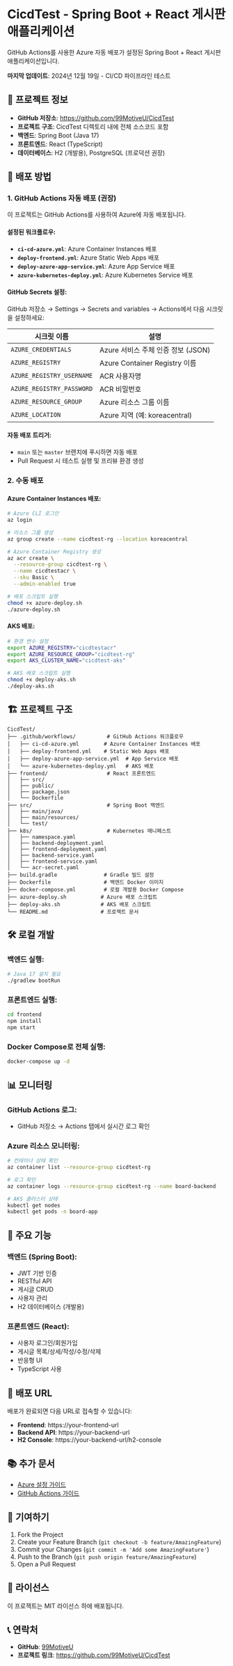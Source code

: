 # CicdTest - Spring Boot + React 게시판 애플리케이션

GitHub Actions를 사용한 Azure 자동 배포가 설정된 Spring Boot + React 게시판 애플리케이션입니다.

**마지막 업데이트**: 2024년 12월 19일 - CI/CD 파이프라인 테스트

## 📍 프로젝트 정보

- **GitHub 저장소**: https://github.com/99MotiveU/CicdTest
- **프로젝트 구조**: CicdTest 디렉토리 내에 전체 소스코드 포함
- **백엔드**: Spring Boot (Java 17)
- **프론트엔드**: React (TypeScript)
- **데이터베이스**: H2 (개발용), PostgreSQL (프로덕션 권장)

## 🚀 배포 방법

### 1. GitHub Actions 자동 배포 (권장)

이 프로젝트는 GitHub Actions를 사용하여 Azure에 자동 배포됩니다.

#### 설정된 워크플로우:
- **`ci-cd-azure.yml`**: Azure Container Instances 배포
- **`deploy-frontend.yml`**: Azure Static Web Apps 배포
- **`deploy-azure-app-service.yml`**: Azure App Service 배포
- **`azure-kubernetes-deploy.yml`**: Azure Kubernetes Service 배포

#### GitHub Secrets 설정:
GitHub 저장소 → Settings → Secrets and variables → Actions에서 다음 시크릿을 설정하세요:

| 시크릿 이름 | 설명 |
|------------|------|
| `AZURE_CREDENTIALS` | Azure 서비스 주체 인증 정보 (JSON) |
| `AZURE_REGISTRY` | Azure Container Registry 이름 |
| `AZURE_REGISTRY_USERNAME` | ACR 사용자명 |
| `AZURE_REGISTRY_PASSWORD` | ACR 비밀번호 |
| `AZURE_RESOURCE_GROUP` | Azure 리소스 그룹 이름 |
| `AZURE_LOCATION` | Azure 지역 (예: koreacentral) |

#### 자동 배포 트리거:
- `main` 또는 `master` 브랜치에 푸시하면 자동 배포
- Pull Request 시 테스트 실행 및 프리뷰 환경 생성

### 2. 수동 배포

#### Azure Container Instances 배포:
```bash
# Azure CLI 로그인
az login

# 리소스 그룹 생성
az group create --name cicdtest-rg --location koreacentral

# Azure Container Registry 생성
az acr create \
  --resource-group cicdtest-rg \
  --name cicdtestacr \
  --sku Basic \
  --admin-enabled true

# 배포 스크립트 실행
chmod +x azure-deploy.sh
./azure-deploy.sh
```

#### AKS 배포:
```bash
# 환경 변수 설정
export AZURE_REGISTRY="cicdtestacr"
export AZURE_RESOURCE_GROUP="cicdtest-rg"
export AKS_CLUSTER_NAME="cicdtest-aks"

# AKS 배포 스크립트 실행
chmod +x deploy-aks.sh
./deploy-aks.sh
```

## 🏗️ 프로젝트 구조

```
CicdTest/
├── .github/workflows/          # GitHub Actions 워크플로우
│   ├── ci-cd-azure.yml        # Azure Container Instances 배포
│   ├── deploy-frontend.yml    # Static Web Apps 배포
│   ├── deploy-azure-app-service.yml  # App Service 배포
│   └── azure-kubernetes-deploy.yml   # AKS 배포
├── frontend/                   # React 프론트엔드
│   ├── src/
│   ├── public/
│   ├── package.json
│   └── Dockerfile
├── src/                        # Spring Boot 백엔드
│   ├── main/java/
│   ├── main/resources/
│   └── test/
├── k8s/                        # Kubernetes 매니페스트
│   ├── namespace.yaml
│   ├── backend-deployment.yaml
│   ├── frontend-deployment.yaml
│   ├── backend-service.yaml
│   ├── frontend-service.yaml
│   └── acr-secret.yaml
├── build.gradle               # Gradle 빌드 설정
├── Dockerfile                 # 백엔드 Docker 이미지
├── docker-compose.yml         # 로컬 개발용 Docker Compose
├── azure-deploy.sh           # Azure 배포 스크립트
├── deploy-aks.sh             # AKS 배포 스크립트
└── README.md                 # 프로젝트 문서
```

## 🛠️ 로컬 개발

### 백엔드 실행:
```bash
# Java 17 설치 필요
./gradlew bootRun
```

### 프론트엔드 실행:
```bash
cd frontend
npm install
npm start
```

### Docker Compose로 전체 실행:
```bash
docker-compose up -d
```

## 📊 모니터링

### GitHub Actions 로그:
- GitHub 저장소 → Actions 탭에서 실시간 로그 확인

### Azure 리소스 모니터링:
```bash
# 컨테이너 상태 확인
az container list --resource-group cicdtest-rg

# 로그 확인
az container logs --resource-group cicdtest-rg --name board-backend

# AKS 클러스터 상태
kubectl get nodes
kubectl get pods -n board-app
```

## 🔧 주요 기능

### 백엔드 (Spring Boot):
- JWT 기반 인증
- RESTful API
- 게시글 CRUD
- 사용자 관리
- H2 데이터베이스 (개발용)

### 프론트엔드 (React):
- 사용자 로그인/회원가입
- 게시글 목록/상세/작성/수정/삭제
- 반응형 UI
- TypeScript 사용

## 🚀 배포 URL

배포가 완료되면 다음 URL로 접속할 수 있습니다:

- **Frontend**: https://your-frontend-url
- **Backend API**: https://your-backend-url
- **H2 Console**: https://your-backend-url/h2-console

## 📚 추가 문서

- [Azure 설정 가이드](AZURE_SETUP.md)
- [GitHub Actions 가이드](GITHUB_ACTIONS_GUIDE.md)

## 🤝 기여하기

1. Fork the Project
2. Create your Feature Branch (`git checkout -b feature/AmazingFeature`)
3. Commit your Changes (`git commit -m 'Add some AmazingFeature'`)
4. Push to the Branch (`git push origin feature/AmazingFeature`)
5. Open a Pull Request

## 📄 라이선스

이 프로젝트는 MIT 라이선스 하에 배포됩니다.

## 📞 연락처

- **GitHub**: [99MotiveU](https://github.com/99MotiveU)
- **프로젝트 링크**: https://github.com/99MotiveU/CicdTest 